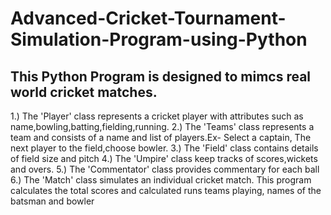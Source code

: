 # Advanced-Cricket-Tournament-Simulation-Program-using-Python
## This Python Program is designed to mimcs real world cricket matches.

1.) The 'Player' class represents a cricket player with attributes such as name,bowling,batting,fielding,running.
2.) The 'Teams' class represents a team and consists of a name and list of players.Ex- Select a captain, The next player to the field,choose bowler.
3.) The 'Field' class contains details of field size and pitch
4.) The 'Umpire' class keep tracks of scores,wickets and overs.
5.) The 'Commentator' class provides commentary for each ball
6.) The 'Match' class simulates an individual cricket match.
This program calculates the total scores and calculated runs teams playing, names of the batsman and bowler
